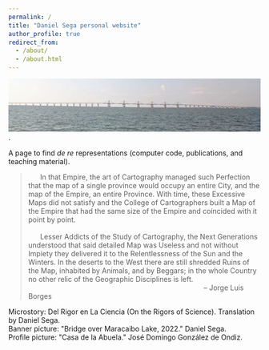 ```yaml
---
permalink: /
title: "Daniel Sega personal website"
author_profile: true
redirect_from: 
  - /about/
  - /about.html
---
```

<img src='/images/maracaibo.jpg'>.

A page to find *de re* representations (computer code, publications, and teaching material).

> &nbsp;&nbsp;&nbsp;&nbsp;&nbsp; In that Empire, the art of Cartography managed such Perfection that the map of a single province would occupy an entire City, and the map of the Empire, an entire Province. With time, these Excessive Maps did not satisfy and the College of Cartographers built a Map of the Empire that had the same size of the Empire and coincided with it point by point.\
> \
> &nbsp;&nbsp;&nbsp;&nbsp;&nbsp; Lesser Addicts of the Study of Cartography, the Next Generations understood that said detailed Map was Useless and not without Impiety they delivered it to the Relentlessness of the Sun and the Winters. In the deserts to the West there are still shredded Ruins of the Map, inhabited by Animals, and by Beggars; in the whole Country no other relic of the Geographic Disciplines is left.\
 &nbsp;&nbsp;&nbsp;&nbsp;&nbsp;&nbsp;&nbsp;&nbsp;&nbsp;&nbsp;&nbsp;&nbsp;&nbsp;&nbsp;&nbsp;&nbsp;&nbsp;&nbsp;&nbsp;&nbsp;&nbsp;&nbsp;&nbsp;&nbsp;&nbsp;&nbsp;&nbsp;&nbsp;&nbsp;&nbsp;&nbsp;&nbsp;&nbsp;&nbsp;&nbsp;&nbsp;&nbsp;&nbsp;&nbsp;&nbsp;&nbsp;&nbsp;&nbsp;&nbsp;&nbsp;&nbsp;&nbsp;&nbsp;&nbsp;&nbsp;&nbsp;&nbsp;&nbsp;&nbsp;&nbsp;&nbsp;&nbsp;&nbsp;&nbsp;&nbsp;&nbsp;&nbsp;&nbsp;&nbsp;&nbsp;&nbsp;&nbsp;&nbsp;&nbsp;&nbsp;&nbsp;&nbsp;&nbsp;&nbsp;&nbsp;&nbsp;&nbsp;&nbsp;&nbsp;&nbsp;&nbsp;&nbsp;&nbsp;&nbsp;&nbsp;&nbsp;&nbsp;&nbsp; &#8211; Jorge Luis Borges

Microstory: Del Rigor en La Ciencia (On the Rigors of Science). Translation by Daniel Sega. \
Banner picture: "Bridge over Maracaibo Lake, 2022." Daniel Sega. \
Profile picture: "Casa de la Abuela." José Domingo González de Ondiz.

